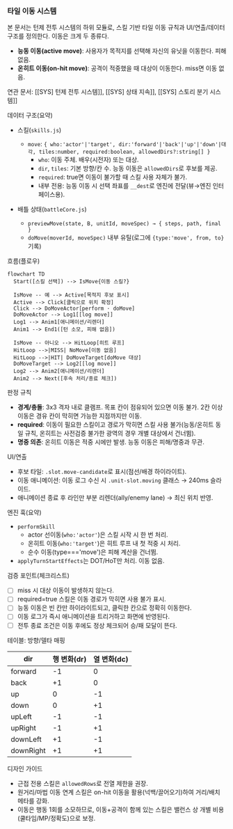 ### 타일 이동 시스템

본 문서는 턴제 전투 시스템의 하위 모듈로, 스킬 기반 타일 이동 규칙과 UI/연출/데이터 구조를 정의한다. 이동은 크게 두 종류다.

- **능동 이동(active move)**: 사용자가 목적지를 선택해 자신의 유닛을 이동한다. 피해 없음.
- **온히트 이동(on-hit move)**: 공격이 적중했을 때 대상이 이동한다. miss면 이동 없음.

연관 문서: [[SYS] 턴제 전투 시스템]], [[SYS] 상태 지속]], [[SYS] 스토리 분기 시스템]]

데이터 구조(요약)
- 스킬(`skills.js`)
  - `move`: `{ who:'actor'|'target', dir:'forward'|'back'|'up'|'down'|대각, tiles:number, required:boolean, allowedDirs?:string[] }`
    - `who`: 이동 주체. 배우(시전자) 또는 대상.
    - `dir`, `tiles`: 기본 방향/칸 수. 능동 이동은 `allowedDirs`로 후보를 제공.
    - `required`: true면 이동이 불가할 때 스킬 사용 자체가 불가.
    - 내부 전용: 능동 이동 시 선택 좌표를 `__dest`로 엔진에 전달(뷰→엔진 인터페이스용).

- 배틀 상태(`battleCore.js`)
  - `previewMove(state, B, unitId, moveSpec) → { steps, path, final }`
  - `doMove(moverId, moveSpec)` 내부 유틸(로그에 `{type:'move', from, to}` 기록)

흐름(플로우)

```mermaid
flowchart TD
  Start([스킬 선택]) --> IsMove{이동 스킬?}

  IsMove -- 예 --> Active[목적지 후보 표시]
  Active --> Click[클릭으로 위치 확정]
  Click --> DoMoveActor[perform · doMove]
  DoMoveActor --> Log1[[log move]]
  Log1 --> Anim1[애니메이션/리렌더]
  Anim1 --> End1([턴 소모, 피해 없음])

  IsMove -- 아니오 --> HitLoop[히트 루프]
  HitLoop -->|MISS| NoMove[이동 없음]
  HitLoop -->|HIT| DoMoveTarget[doMove 대상]
  DoMoveTarget --> Log2[[log move]]
  Log2 --> Anim2[애니메이션/리렌더]
  Anim2 --> Next([후속 처리/종료 체크])
```



판정 규칙
- **경계/충돌**: 3x3 격자 내로 클램프. 목표 칸이 점유되어 있으면 이동 불가. 2칸 이상 이동은 경유 칸이 막히면 가능한 지점까지만 이동.
- **required**: 이동이 필요한 스킬이고 경로가 막히면 스킬 사용 불가(능동/온히트 동일 규칙, 온히트는 사전검증 불가한 광역의 경우 개별 대상에서 건너뜀).
- **명중 의존**: 온히트 이동은 적중 시에만 발생. 능동 이동은 피해/명중과 무관.

UI/연출
- 후보 타일: `.slot.move-candidate`로 표시(점선/배경 하이라이트).
- 이동 애니메이션: 이동 로그 수신 시 `.unit-slot.moving` 클래스 → 240ms 슬라이드.
- 애니메이션 종료 후 라인만 부분 리렌더(ally/enemy lane) → 최신 위치 반영.

엔진 훅(요약)
- `performSkill`
  - actor 선이동(`who:'actor'`)은 스킬 시작 시 한 번 처리.
  - 온히트 이동(`who:'target'`)은 히트 루프 내 첫 적중 시 처리.
  - 순수 이동(type==='move')은 피해 계산을 건너뜀.
- `applyTurnStartEffects`는 DOT/HoT만 처리. 이동 없음.

검증 포인트(체크리스트)
- [ ] miss 시 대상 이동이 발생하지 않는다.
- [ ] required=true 스킬은 이동 경로가 막히면 사용 불가 표시.
- [ ] 능동 이동은 빈 칸만 하이라이트되고, 클릭한 칸으로 정확히 이동한다.
- [ ] 이동 로그가 즉시 애니메이션을 트리거하고 화면에 반영된다.
- [ ] 전투 종료 조건은 이동 후에도 정상 체크되어 승/패 모달이 뜬다.

테이블: 방향/델타 매핑

| dir       | 행 변화(dr) | 열 변화(dc) |
| --------- | -------- | -------- |
| forward   | -1       | 0        |
| back      | +1       | 0        |
| up        | 0        | -1       |
| down      | 0        | +1       |
| upLeft    | -1       | -1       |
| upRight   | -1       | +1       |
| downLeft  | +1       | -1       |
| downRight | +1       | +1       |

디자인 가이드
- 근접 전용 스킬은 `allowedRows`로 전열 제한을 권장.
- 원거리/마법 이동 연계 스킬은 on-hit 이동을 활용(넉백/끌어오기)하여 거리/배치 메타를 강화.
- 이동은 행동 1회를 소모하므로, 이동+공격이 함께 있는 스킬은 밸런스 상 개별 비용(쿨타임/MP/정확도)으로 보정.


